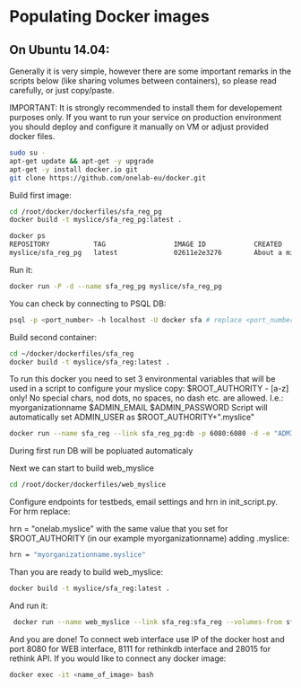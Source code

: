 # Populating Docker images 

## On Ubuntu 14.04:

Generally it is very simple, however there are some important remarks in the scripts below (like sharing volumes between containers), so please read carefully, or just copy/paste. 

IMPORTANT: It is strongly recommended to install them for developement purposes only. If you want to run your service on production environment you should deploy and configure it manually on VM or adjust provided docker files.

```bash
sudo su -
apt-get update && apt-get -y upgrade
apt-get -y install docker.io git
git clone https://github.com/onelab-eu/docker.git
```
Build first image:
```bash
cd /root/docker/dockerfiles/sfa_reg_pg
docker build -t myslice/sfa_reg_pg:latest .

docker ps
REPOSITORY           TAG                 IMAGE ID            CREATED              VIRTUAL SIZE
myslice/sfa_reg_pg   latest              02611e2e3276        About a minute ago   313 MB
```
Run it:
``` bash
docker run -P -d --name sfa_reg_pg myslice/sfa_reg_pg
```
You can check by connecting to PSQL DB:
```bash
psql -p <port_number> -h localhost -U docker sfa # replace <port_number> with one returned by docker ps command
``` 

Build second container:
```bash
cd ~/docker/dockerfiles/sfa_reg
docker build -t myslice/sfa_reg:latest .
```


To run this docker you need to set 3 environmental variables that will be used in a script to configure your myslice copy:
$ROOT_AUTHORITY - [a-z] only! No special chars, nod dots, no spaces, no dash etc. are allowed. I.e.: myorganizationname
$ADMIN_EMAIL 
$ADMIN_PASSWORD 
Script will automatically set ADMIN_USER as $ROOT_AUTHORITY+".myslice" 

```bash
docker run --name sfa_reg --link sfa_reg_pg:db -p 6080:6080 -d -e "ADMIN_EMAIL=fake@fake.com" -e "ROOT_AUTHORITY=myorganizationname" -e "ADMIN_PASSWORD=test12345"  myslice/sfa_reg 
```
During first run DB will be popluated automaticaly

Next we can start to build web_myslice 
```bash 
cd /root/docker/dockerfiles/web_myslice
```
Configure endpoints for testbeds, email settings and hrn in init_script.py. For hrm replace:

hrn = "onelab.myslice" with the same value that you set for $ROOT_AUTHORITY (in our example myorganizationname) adding .myslice:
```bash 
hrn = "myorganizationname.myslice"
```

Than you are ready to build web_myslice:
```bash 
docker build -t myslice/sfa_reg:latest .
```
And run it:
```bash 
 docker run --name web_myslice --link sfa_reg:sfa_reg --volumes-from sfa_reg -p 8111:8111 -p 8080:8080 -p 28015:28015 -t -i myslice/web_myslice
 ```
And you are done! To connect web interface use IP of the docker host and port 8080 for WEB interface, 8111 for rethinkdb interface and 28015 for rethink API.
If you would like to connect any docker image:
```bash 
docker exec -it <name_of_image> bash
```

